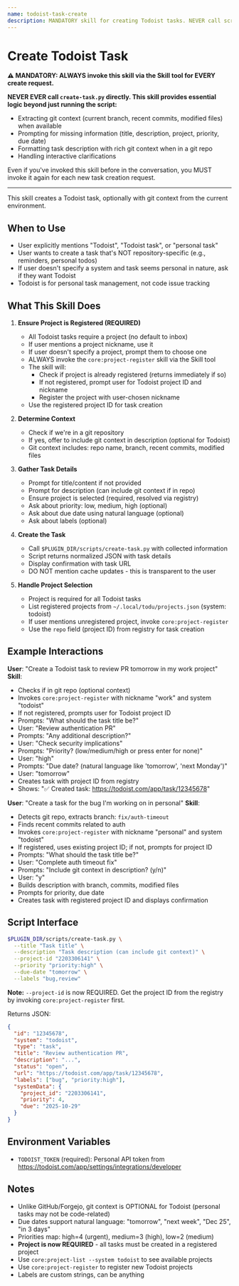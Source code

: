 ```yaml
---
name: todoist-task-create
description: MANDATORY skill for creating Todoist tasks. NEVER call scripts/create-task.py directly - ALWAYS use this skill via the Skill tool. Use when user wants to create a Todoist task or personal task. (plugin:todoist@todu)
---
```


# Create Todoist Task

**⚠️ MANDATORY: ALWAYS invoke this skill via the Skill tool for EVERY
create request.**

**NEVER EVER call `create-task.py` directly. This skill provides essential
logic beyond just running the script:**

- Extracting git context (current branch, recent commits, modified files)
  when available
- Prompting for missing information (title, description, project, priority,
  due date)
- Formatting task description with rich git context when in a git repo
- Handling interactive clarifications

Even if you've invoked this skill before in the conversation, you MUST
invoke it again for each new task creation request.

---

This skill creates a Todoist task, optionally with git context from the current environment.

## When to Use

- User explicitly mentions "Todoist", "Todoist task", or "personal task"
- User wants to create a task that's NOT repository-specific
  (e.g., reminders, personal todos)
- If user doesn't specify a system and task seems personal in nature,
  ask if they want Todoist
- Todoist is for personal task management, not code issue tracking

## What This Skill Does

1. **Ensure Project is Registered (REQUIRED)**
   - All Todoist tasks require a project (no default to inbox)
   - If user mentions a project nickname, use it
   - If user doesn't specify a project, prompt them to choose one
   - ALWAYS invoke the `core:project-register` skill via the Skill tool
   - The skill will:
     - Check if project is already registered (returns immediately if so)
     - If not registered, prompt user for Todoist project ID and nickname
     - Register the project with user-chosen nickname
   - Use the registered project ID for task creation

2. **Determine Context**
   - Check if we're in a git repository
   - If yes, offer to include git context in description (optional for Todoist)
   - Git context includes: repo name, branch, recent commits, modified files

3. **Gather Task Details**
   - Prompt for title/content if not provided
   - Prompt for description (can include git context if in repo)
   - Ensure project is selected (required, resolved via registry)
   - Ask about priority: low, medium, high (optional)
   - Ask about due date using natural language (optional)
   - Ask about labels (optional)

4. **Create the Task**
   - Call `$PLUGIN_DIR/scripts/create-task.py` with collected information
   - Script returns normalized JSON with task details
   - Display confirmation with task URL
   - DO NOT mention cache updates - this is transparent to the user

5. **Handle Project Selection**
   - Project is required for all Todoist tasks
   - List registered projects from `~/.local/todu/projects.json` (system: todoist)
   - If user mentions unregistered project, invoke `core:project-register`
   - Use the `repo` field (project ID) from registry for task creation

## Example Interactions

**User**: "Create a Todoist task to review PR tomorrow in my work project"
**Skill**:

- Checks if in git repo (optional context)
- Invokes `core:project-register` with nickname "work" and system "todoist"
- If not registered, prompts user for Todoist project ID
- Prompts: "What should the task title be?"
- User: "Review authentication PR"
- Prompts: "Any additional description?"
- User: "Check security implications"
- Prompts: "Priority? (low/medium/high or press enter for none)"
- User: "high"
- Prompts: "Due date? (natural language like 'tomorrow', 'next Monday')"
- User: "tomorrow"
- Creates task with project ID from registry
- Shows: "✅ Created task: <https://todoist.com/app/task/12345678>"

**User**: "Create a task for the bug I'm working on in personal"
**Skill**:

- Detects git repo, extracts branch: `fix/auth-timeout`
- Finds recent commits related to auth
- Invokes `core:project-register` with nickname "personal" and system "todoist"
- If registered, uses existing project ID; if not, prompts for project ID
- Prompts: "What should the task title be?"
- User: "Complete auth timeout fix"
- Prompts: "Include git context in description? (y/n)"
- User: "y"
- Builds description with branch, commits, modified files
- Prompts for priority, due date
- Creates task with registered project ID and displays confirmation

## Script Interface

```bash
$PLUGIN_DIR/scripts/create-task.py \
  --title "Task title" \
  --description "Task description (can include git context)" \
  --project-id "2203306141" \
  --priority "priority:high" \
  --due-date "tomorrow" \
  --labels "bug,review"
```

**Note:** `--project-id` is now REQUIRED. Get the project ID from the
registry by invoking `core:project-register` first.

Returns JSON:

```json
{
  "id": "12345678",
  "system": "todoist",
  "type": "task",
  "title": "Review authentication PR",
  "description": "...",
  "status": "open",
  "url": "https://todoist.com/app/task/12345678",
  "labels": ["bug", "priority:high"],
  "systemData": {
    "project_id": "2203306141",
    "priority": 4,
    "due": "2025-10-29"
  }
}
```

## Environment Variables

- `TODOIST_TOKEN` (required): Personal API token from <https://todoist.com/app/settings/integrations/developer>

## Notes

- Unlike GitHub/Forgejo, git context is OPTIONAL for Todoist
  (personal tasks may not be code-related)
- Due dates support natural language: "tomorrow", "next week", "Dec 25",
  "in 3 days"
- Priorities map: high=4 (urgent), medium=3 (high), low=2 (medium)
- **Project is now REQUIRED** - all tasks must be created in a registered project
- Use `core:project-list --system todoist` to see available projects
- Use `core:project-register` to register new Todoist projects
- Labels are custom strings, can be anything
